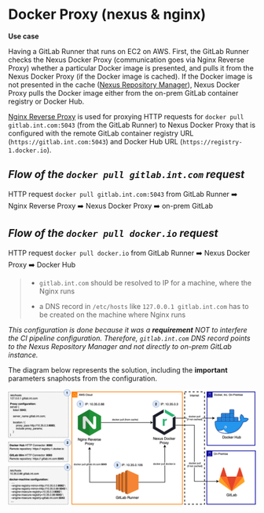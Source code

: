 # Docker Proxy (nexus & nginx)

**Use case**

Having a GitLab Runner that runs on EC2 on AWS. First, the GitLab Runner checks the Nexus Docker Proxy (communication goes via Nginx Reverse Proxy) whether a particular Docker image is presented, and pulls it from the Nexus Docker Proxy (if the Docker image is cached). If the Docker image is not presented in the cache ([Nexus Repository Manager](https://help.sonatype.com/repomanager3/nexus-repository-administration/formats/docker-registry/proxy-repository-for-docker)), Nexus Docker Proxy pulls the Docker image either from the on-prem GitLab container registry or Docker Hub.

[Nginx Reverse Proxy](https://docs.nginx.com/nginx/admin-guide/web-server/reverse-proxy/) is used for proxying HTTP requests for `docker pull gitlab.int.com:5043` (from the GitLab Runner) to Nexus Docker Proxy that is configured with the remote GitLab container registry URL (`https://gitlab.int.com:5043`) and Docker Hub URL (`https://registry-1.docker.io`).


## _Flow of the `docker pull gitlab.int.com` request_

HTTP request `docker pull gitlab.int.com:5043` from GitLab Runner ➡️ Nginx Reverse Proxy ➡️ Nexus Docker Proxy ➡️ on-prem GitLab

## _Flow of the `docker pull docker.io` request_

HTTP request `docker pull docker.io` from GitLab Runner ➡️ Nexus Docker Proxy ➡️ Docker Hub

> - `gitlab.int.com` should be resolved to IP for a machine, where the Nginx runs
>
> - a DNS record in `/etc/hosts` like `127.0.0.1 gitlab.int.com` has to be created on the machine where  Nginx runs

_This configuration is done because it was a **requirement** NOT to interfere the CI pipeline configuration. Therefore, `gitlab.int.com` DNS record points to the Nexus Repository Manager and not directly to on-prem GitLab instance._

The diagram below represents the solution, including the **important** parameters snaphosts from the configuration.

![nexus-nginx-proxy](/devops/docker/diagrams/nexus-and-nginx.png)

